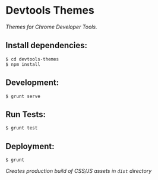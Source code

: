 # Devtools Themes
*Themes for Chrome Developer Tools.*

## Install dependencies: 
```
$ cd devtools-themes
$ npm install
```

## Development: 
```
$ grunt serve
```

## Run Tests: 
```
$ grunt test
```

## Deployment:
```
$ grunt
```
*Creates production build of CSS/JS assets in `dist` directory*